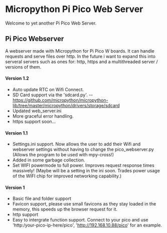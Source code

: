 # Micropython Pi Pico Web Server
Welcome to yet another Pi Pico Web Server.
</br>
## Pi Pico Webserver
A webserver made with Micropython for Pi Pico W boards. It can handle requests and serve files over http. In the future i want to expand this into serveral servers such as ones for: http, https and a multithreaded server / versions of them.
#### Version 1.2
 - Auto update RTC on Wifi Connect.
 - SD Card support via the 'sdcard.py'. -- https://github.com/micropython/micropython-lib/tree/master/micropython/drivers/storage/sdcard
 - Updated web_server.ini
 - More graceful error handling.
 - https support soon...
#### Version 1.1
 - Settings.ini support. Now allows the user to add their Wifi and webserver settings without having to change the pico_webserver.py (Allows the program to be used with mpy-cross!)
 - Added in some garbage collection.
 - Set WIFI powermode to full power. Improves request response times massively! (Maybe will be a setting in the ini soon. Trades power usage of the WIFI chip for improved networking capability.)
#### Version 1
 - Basic file and folder support
 - Favicon support, please use small favicons as they stay loaded in the memory, this speeds up  the browser request for it.
 - http support
 - Easy to intergrate function support. Connect to your pico and use 'http:/your-pico-ip-here/pico', 'http://192.168.10.88/pico' for an example.
